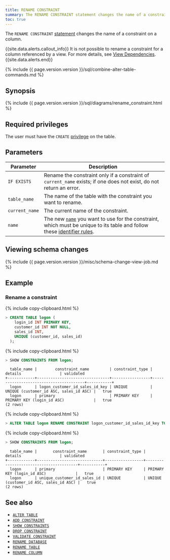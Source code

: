 ```yaml
---
title: RENAME CONSTRAINT
summary: The RENAME CONSTRAINT statement changes the name of a constraint on a column.
toc: true
---
```


The `RENAME CONSTRAINT` [statement](sql-statements.html) changes the name of a constraint on a column.

{{site.data.alerts.callout_info}}
It is not possible to rename a constraint for a column referenced by a view. For more details, see [View Dependencies](views.html#view-dependencies).
{{site.data.alerts.end}}

{% include {{ page.version.version }}/sql/combine-alter-table-commands.md %}

## Synopsis

<div>
{% include {{ page.version.version }}/sql/diagrams/rename_constraint.html %}
</div>

## Required privileges

The user must have the `CREATE` [privilege](authorization.html#assign-privileges) on the table.

## Parameters

 Parameter | Description
-----------|-------------
 `IF EXISTS` | Rename the constraint only if a constraint of `current_name` exists; if one does not exist, do not return an error.
 `table_name` | The name of the table with the constraint you want to rename.
 `current_name` | The current name of the constraint.
 `name` | The new [`name`](sql-grammar.html#name) you want to use for the constraint, which must be unique to its table and follow these [identifier rules](keywords-and-identifiers.html#identifiers).

## Viewing schema changes

{% include {{ page.version.version }}/misc/schema-change-view-job.md %}

## Example

### Rename a constraint

{% include copy-clipboard.html %}
~~~ sql
> CREATE TABLE logon (
    login_id INT PRIMARY KEY,
    customer_id INT NOT NULL,
    sales_id INT,
    UNIQUE (customer_id, sales_id)
  );
~~~

{% include copy-clipboard.html %}
~~~ sql
> SHOW CONSTRAINTS FROM logon;
~~~

~~~
  table_name |        constraint_name         | constraint_type |                details                 | validated
+------------+--------------------------------+-----------------+----------------------------------------+-----------+
  logon      | logon_customer_id_sales_id_key | UNIQUE          | UNIQUE (customer_id ASC, sales_id ASC) |   true
  logon      | primary                        | PRIMARY KEY     | PRIMARY KEY (login_id ASC)             |   true
(2 rows)
~~~

{% include copy-clipboard.html %}
~~~ sql
> ALTER TABLE logon RENAME CONSTRAINT logon_customer_id_sales_id_key TO unique_customer_id_sales_id;
~~~

{% include copy-clipboard.html %}
~~~ sql
> SHOW CONSTRAINTS FROM logon;
~~~

~~~
  table_name |       constraint_name       | constraint_type |                details                 | validated
+------------+-----------------------------+-----------------+----------------------------------------+-----------+
  logon      | primary                     | PRIMARY KEY     | PRIMARY KEY (login_id ASC)             |   true
  logon      | unique_customer_id_sales_id | UNIQUE          | UNIQUE (customer_id ASC, sales_id ASC) |   true
(2 rows)
~~~

## See also

- [`ALTER TABLE`](alter-table.html)
- [`ADD CONSTRAINT`](add-constraint.html)
- [`SHOW CONSTRAINTS`](show-constraints.html)
- [`DROP CONSTRAINT`](drop-constraint.html)
- [`VALIDATE CONSTRAINT`](validate-constraint.html)
- [`RENAME DATABASE`](rename-database.html)
- [`RENAME TABLE`](rename-table.html)
- [`RENAME COLUMN`](rename-column.html)
